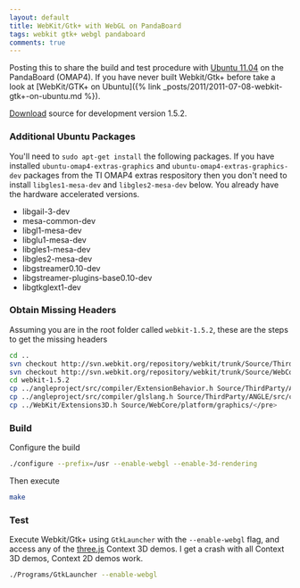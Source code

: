 ```yaml
---
layout: default
title: WebKit/Gtk+ with WebGL on PandaBoard
tags: webkit gtk+ webgl pandaboard
comments: true
---
```


Posting this to share the build and test procedure with [Ubuntu 11.04](https://wiki.ubuntu.com/ARM/OMAP) on the PandaBoard (OMAP4). If you have never built Webkit/Gtk+ before take a look at [WebKit/GTK+ on Ubuntu]({% link _posts/2011/2011-07-08-webkit-gtk+-on-ubuntu.md %}).

[Download](https://www.webkitgtk.org/releases/) source for development version 1.5.2.

### Additional Ubuntu Packages

You'll need to `sudo apt-get install` the following packages. If you have installed `ubuntu-omap4-extras-graphics` and `ubuntu-omap4-extras-graphics-dev` packages from the TI OMAP4 extras respository then you don't need to install `libgles1-mesa-dev` and `libgles2-mesa-dev` below. You already have the hardware accelerated versions.

* libgail-3-dev
* mesa-common-dev
* libgl1-mesa-dev
* libglu1-mesa-dev
* libgles1-mesa-dev
* libgles2-mesa-dev
* libgstreamer0.10-dev
* libgstreamer-plugins-base0.10-dev
* libgtkglext1-dev

### Obtain Missing Headers

Assuming you are in the root folder called `webkit-1.5.2`, these are the steps to get the missing headers

```bash
cd ..
svn checkout http://svn.webkit.org/repository/webkit/trunk/Source/ThirdParty/ANGLE/ angleproject
svn checkout http://svn.webkit.org/repository/webkit/trunk/Source/WebCore/platform/graphics WebKit
cd webkit-1.5.2
cp ../angleproject/src/compiler/ExtensionBehavior.h Source/ThirdParty/ANGLE/src/compiler/
cp ../angleproject/src/compiler/glslang.h Source/ThirdParty/ANGLE/src/compiler/
cp ../WebKit/Extensions3D.h Source/WebCore/platform/graphics/</pre>
```

### Build

Configure the build

```bash
./configure --prefix=/usr --enable-webgl --enable-3d-rendering
```

Then execute

```bash
make
```

### Test

Execute Webkit/Gtk+ using `GtkLauncher` with the `--enable-webgl` flag, and access any of the [three.js](https://github.com/mrdoob/three.js) Context 3D demos. I get a crash with all Context 3D demos, Context 2D demos work.

```bash
./Programs/GtkLauncher --enable-webgl
```
